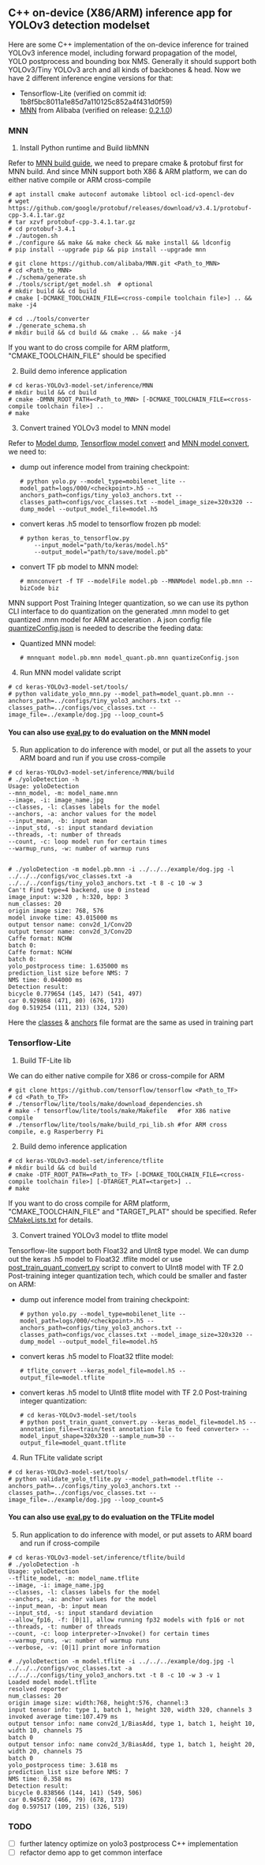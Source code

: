 ## C++ on-device (X86/ARM) inference app for YOLOv3 detection modelset

Here are some C++ implementation of the on-device inference for trained YOLOv3 inference model, including forward propagation of the model, YOLO postprocess and bounding box NMS. Generally it should support both YOLOv3/Tiny YOLOv3 arch and all kinds of backbones & head. Now we have 2 different inference engine versions for that:

* Tensorflow-Lite (verified on commit id: 1b8f5bc8011a1e85d7a110125c852a4f431d0f59)
* [MNN](https://github.com/alibaba/MNN) from Alibaba (verified on release: [0.2.1.0](https://github.com/alibaba/MNN/releases/tag/0.2.1.0))


### MNN

1. Install Python runtime and Build libMNN

Refer to [MNN build guide](https://www.yuque.com/mnn/cn/build_linux), we need to prepare cmake & protobuf first for MNN build. And since MNN support both X86 & ARM platform, we can do either native compile or ARM cross-compile
```
# apt install cmake autoconf automake libtool ocl-icd-opencl-dev
# wget https://github.com/google/protobuf/releases/download/v3.4.1/protobuf-cpp-3.4.1.tar.gz
# tar xzvf protobuf-cpp-3.4.1.tar.gz
# cd protobuf-3.4.1
# ./autogen.sh
# ./configure && make && make check && make install && ldconfig
# pip install --upgrade pip && pip install --upgrade mnn

# git clone https://github.com/alibaba/MNN.git <Path_to_MNN>
# cd <Path_to_MNN>
# ./schema/generate.sh
# ./tools/script/get_model.sh  # optional
# mkdir build && cd build
# cmake [-DCMAKE_TOOLCHAIN_FILE=<cross-compile toolchain file>] .. && make -j4

# cd ../tools/converter
# ./generate_schema.sh
# mkdir build && cd build && cmake .. && make -j4
```
If you want to do cross compile for ARM platform, "CMAKE_TOOLCHAIN_FILE" should be specified


2. Build demo inference application
```
# cd keras-YOLOv3-model-set/inference/MNN
# mkdir build && cd build
# cmake -DMNN_ROOT_PATH=<Path_to_MNN> [-DCMAKE_TOOLCHAIN_FILE=<cross-compile toolchain file>] ..
# make
```

3. Convert trained YOLOv3 model to MNN model

Refer to [Model dump](https://github.com/david8862/keras-YOLOv3-model-set#model-dump), [Tensorflow model convert](https://github.com/david8862/keras-YOLOv3-model-set#tensorflow-model-convert) and [MNN model convert](https://www.yuque.com/mnn/cn/model_convert), we need to:

* dump out inference model from training checkpoint:

    ```
    # python yolo.py --model_type=mobilenet_lite --model_path=logs/000/<checkpoint>.h5 --anchors_path=configs/tiny_yolo3_anchors.txt --classes_path=configs/voc_classes.txt --model_image_size=320x320 --dump_model --output_model_file=model.h5
    ```

* convert keras .h5 model to tensorflow frozen pb model:

    ```
    # python keras_to_tensorflow.py
        --input_model="path/to/keras/model.h5"
        --output_model="path/to/save/model.pb"
    ```

* convert TF pb model to MNN model:

    ```
    # mnnconvert -f TF --modelFile model.pb --MNNModel model.pb.mnn --bizCode biz
    ```

MNN support Post Training Integer quantization, so we can use its python CLI interface to do quantization on the generated .mnn model to get quantized .mnn model for ARM acceleration . A json config file [quantizeConfig.json](https://github.com/david8862/keras-YOLOv3-model-set/blob/master/inference/MNN/configs/quantizeConfig.json) is needed to describe the feeding data:

* Quantized MNN model:

    ```
    # mnnquant model.pb.mnn model_quant.pb.mnn quantizeConfig.json
    ```

4. Run MNN model validate script
```
# cd keras-YOLOv3-model-set/tools/
# python validate_yolo_mnn.py --model_path=model_quant.pb.mnn --anchors_path=../configs/tiny_yolo3_anchors.txt --classes_path=../configs/voc_classes.txt --image_file=../example/dog.jpg --loop_count=5
```
#### You can also use [eval.py](https://github.com/david8862/keras-YOLOv3-model-set#evaluation) to do evaluation on the MNN model


5. Run application to do inference with model, or put all the assets to your ARM board and run if you use cross-compile
```
# cd keras-YOLOv3-model-set/inference/MNN/build
# ./yoloDetection -h
Usage: yoloDetection
--mnn_model, -m: model_name.mnn
--image, -i: image_name.jpg
--classes, -l: classes labels for the model
--anchors, -a: anchor values for the model
--input_mean, -b: input mean
--input_std, -s: input standard deviation
--threads, -t: number of threads
--count, -c: loop model run for certain times
--warmup_runs, -w: number of warmup runs


# ./yoloDetection -m model.pb.mnn -i ../../../example/dog.jpg -l ../../../configs/voc_classes.txt -a ../../../configs/tiny_yolo3_anchors.txt -t 8 -c 10 -w 3
Can't Find type=4 backend, use 0 instead
image_input: w:320 , h:320, bpp: 3
num_classes: 20
origin image size: 768, 576
model invoke time: 43.015000 ms
output tensor name: conv2d_1/Conv2D
output tensor name: conv2d_3/Conv2D
Caffe format: NCHW
batch 0:
Caffe format: NCHW
batch 0:
yolo_postprocess time: 1.635000 ms
prediction_list size before NMS: 7
NMS time: 0.044000 ms
Detection result:
bicycle 0.779654 (145, 147) (541, 497)
car 0.929868 (471, 80) (676, 173)
dog 0.519254 (111, 213) (324, 520)
```
Here the [classes](https://github.com/david8862/keras-YOLOv3-model-set/blob/master/configs/voc_classes.txt) & [anchors](https://github.com/david8862/keras-YOLOv3-model-set/blob/master/configs/tiny_yolo3_anchors.txt) file format are the same as used in training part


### Tensorflow-Lite

1. Build TF-Lite lib

We can do either native compile for X86 or cross-compile for ARM

```
# git clone https://github.com/tensorflow/tensorflow <Path_to_TF>
# cd <Path_to_TF>
# ./tensorflow/lite/tools/make/download_dependencies.sh
# make -f tensorflow/lite/tools/make/Makefile   #for X86 native compile
# ./tensorflow/lite/tools/make/build_rpi_lib.sh #for ARM cross compile, e.g Rasperberry Pi
```

2. Build demo inference application
```
# cd keras-YOLOv3-model-set/inference/tflite
# mkdir build && cd build
# cmake -DTF_ROOT_PATH=<Path_to_TF> [-DCMAKE_TOOLCHAIN_FILE=<cross-compile toolchain file>] [-DTARGET_PLAT=<target>] ..
# make
```
If you want to do cross compile for ARM platform, "CMAKE_TOOLCHAIN_FILE" and "TARGET_PLAT" should be specified. Refer [CMakeLists.txt](https://github.com/david8862/keras-YOLOv3-model-set/blob/master/inference/tflite/CMakeLists.txt) for details.

3. Convert trained YOLOv3 model to tflite model

Tensorflow-lite support both Float32 and UInt8 type model. We can dump out the keras .h5 model to Float32 .tflite model or use [post_train_quant_convert.py](https://github.com/david8862/keras-YOLOv3-model-set/blob/master/tools/post_train_quant_convert.py) script to convert to UInt8 model with TF 2.0 Post-training integer quantization tech, which could be smaller and faster on ARM:

* dump out inference model from training checkpoint:

    ```
    # python yolo.py --model_type=mobilenet_lite --model_path=logs/000/<checkpoint>.h5 --anchors_path=configs/tiny_yolo3_anchors.txt --classes_path=configs/voc_classes.txt --model_image_size=320x320 --dump_model --output_model_file=model.h5
    ```

* convert keras .h5 model to Float32 tflite model:

    ```
    # tflite_convert --keras_model_file=model.h5 --output_file=model.tflite
    ```

* convert keras .h5 model to UInt8 tflite model with TF 2.0 Post-training integer quantization:

    ```
    # cd keras-YOLOv3-model-set/tools
    # python post_train_quant_convert.py --keras_model_file=model.h5 --annotation_file=<train/test annotation file to feed converter> --model_input_shape=320x320 --sample_num=30 --output_file=model_quant.tflite
    ```


4. Run TFLite validate script
```
# cd keras-YOLOv3-model-set/tools/
# python validate_yolo_tflite.py --model_path=model.tflite --anchors_path=../configs/tiny_yolo3_anchors.txt --classes_path=../configs/voc_classes.txt --image_file=../example/dog.jpg --loop_count=5
```
#### You can also use [eval.py](https://github.com/david8862/keras-YOLOv3-model-set#evaluation) to do evaluation on the TFLite model



5. Run application to do inference with model, or put assets to ARM board and run if cross-compile
```
# cd keras-YOLOv3-model-set/inference/tflite/build
# ./yoloDetection -h
Usage: yoloDetection
--tflite_model, -m: model_name.tflite
--image, -i: image_name.jpg
--classes, -l: classes labels for the model
--anchors, -a: anchor values for the model
--input_mean, -b: input mean
--input_std, -s: input standard deviation
--allow_fp16, -f: [0|1], allow running fp32 models with fp16 or not
--threads, -t: number of threads
--count, -c: loop interpreter->Invoke() for certain times
--warmup_runs, -w: number of warmup runs
--verbose, -v: [0|1] print more information

# ./yoloDetection -m model.tflite -i ../../../example/dog.jpg -l ../../../configs/voc_classes.txt -a ../../../configs/tiny_yolo3_anchors.txt -t 8 -c 10 -w 3 -v 1
Loaded model model.tflite
resolved reporter
num_classes: 20
origin image size: width:768, height:576, channel:3
input tensor info: type 1, batch 1, height 320, width 320, channels 3
invoked average time:107.479 ms
output tensor info: name conv2d_1/BiasAdd, type 1, batch 1, height 10, width 10, channels 75
batch 0
output tensor info: name conv2d_3/BiasAdd, type 1, batch 1, height 20, width 20, channels 75
batch 0
yolo_postprocess time: 3.618 ms
prediction_list size before NMS: 7
NMS time: 0.358 ms
Detection result:
bicycle 0.838566 (144, 141) (549, 506)
car 0.945672 (466, 79) (678, 173)
dog 0.597517 (109, 215) (326, 519)
```

### TODO
- [ ] further latency optimize on yolo3 postprocess C++ implementation
- [ ] refactor demo app to get common interface
